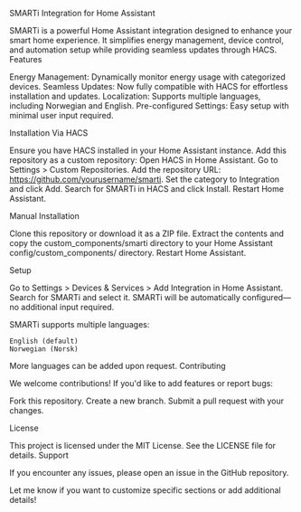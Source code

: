 SMARTi Integration for Home Assistant

SMARTi is a powerful Home Assistant integration designed to enhance your smart home experience. It simplifies energy management, device control, and automation setup while providing seamless updates through HACS.
Features

Energy Management: Dynamically monitor energy usage with categorized devices.
Seamless Updates: Now fully compatible with HACS for effortless installation and updates.
Localization: Supports multiple languages, including Norwegian and English.
Pre-configured Settings: Easy setup with minimal user input required.

Installation
Via HACS

Ensure you have HACS installed in your Home Assistant instance.
Add this repository as a custom repository:
    Open HACS in Home Assistant.
    Go to Settings > Custom Repositories.
    Add the repository URL: https://github.com/yourusername/smarti.
    Set the category to Integration and click Add.
Search for SMARTi in HACS and click Install.
Restart Home Assistant.

Manual Installation

Clone this repository or download it as a ZIP file.
Extract the contents and copy the custom_components/smarti directory to your Home Assistant config/custom_components/ directory.
Restart Home Assistant.

Setup

Go to Settings > Devices & Services > Add Integration in Home Assistant.
Search for SMARTi and select it.
SMARTi will be automatically configured—no additional input required.

SMARTi supports multiple languages:

    English (default)
    Norwegian (Norsk)

More languages can be added upon request.
Contributing

We welcome contributions! If you'd like to add features or report bugs:

Fork this repository.
Create a new branch.
Submit a pull request with your changes.

License

This project is licensed under the MIT License. See the LICENSE file for details.
Support

If you encounter any issues, please open an issue in the GitHub repository.

Let me know if you want to customize specific sections or add additional details!
